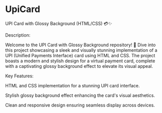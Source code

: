 # UpiCard

UPI Card with Glossy Background (HTML/CSS) 💳✨

Description:

Welcome to the UPI Card with Glossy Background repository! 🎉 Dive into this project showcasing a sleek and visually stunning implementation of a UPI (Unified Payments Interface) card using HTML and CSS. The project boasts a modern and stylish design for a virtual payment card, complete with a captivating glossy background effect to elevate its visual appeal.

Key Features:

HTML and CSS implementation for a stunning UPI card interface.

Stylish glossy background effect enhancing the card's visual aesthetics.

Clean and responsive design ensuring seamless display across devices.
